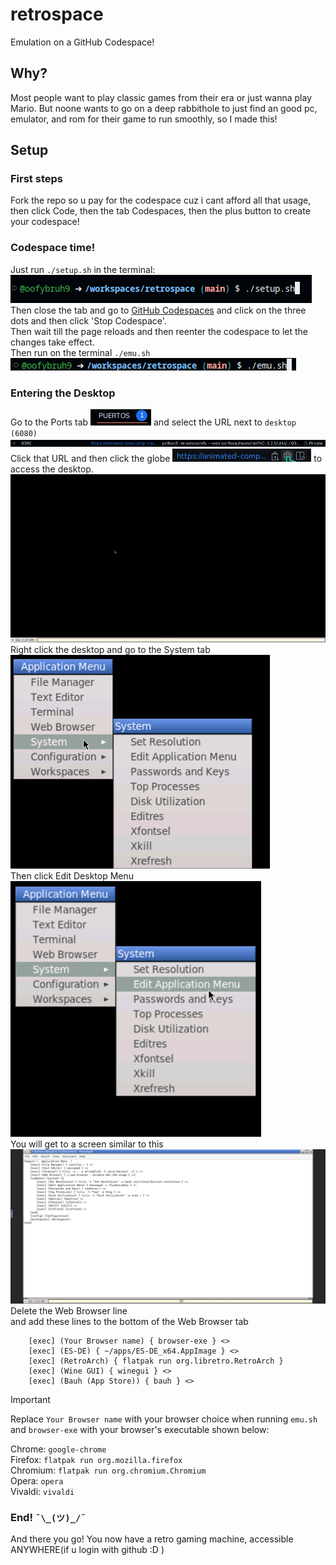 # retrospace

Emulation on a GitHub Codespace!

## Why?

Most people want to play classic games from their era or just wanna play Mario. But noone wants to go on a deep rabbithole to just find an good pc, emulator, and rom for their game to run smoothly, so I made this!

## Setup

### First steps

Fork the repo so u pay for the codespace cuz i cant afford all that usage, then click Code, then the tab Codespaces, then the plus button to create your codespace!

### Codespace time!

Just run `./setup.sh` in the terminal:  
![setup.sh](./images/start.sh.png)  
Then close the tab and go to [GitHub Codespaces](https://github.com/codespaces) and click on the three dots and then click 'Stop Codespace'.  
Then wait till the page reloads and then reenter the codespace to let the changes take effect.  
Then run on the terminal `./emu.sh`  
![emu.sh](./images/emu.sh.png)  

### Entering the Desktop

Go to the Ports tab ![ports](./images/ports.png) and select the URL next to `desktop (6080)` ![6080](./images/6080.png)  Click that URL and then click the globe ![globe](./images/globe.png) to access the desktop.  
![desktop](./images/desk.png)  
Right click the desktop and go to the System tab  
![sys](./images/sub-menu.png)  
Then click Edit Desktop Menu  
![edit](./images/edit.png)  
You will get to a screen similar to this  
![fluxbox](./images/fluxbox.png)  
Delete the Web Browser line  
and add these lines to the bottom of the Web Browser tab  

```text
    [exec] (Your Browser name) { browser-exe } <>
    [exec] (ES-DE) { ~/apps/ES-DE_x64.AppImage } <>
    [exec] (RetroArch) { flatpak run org.libretro.RetroArch }
    [exec] (Wine GUI) { winegui } <>
    [exec] (Bauh (App Store)) { bauh } <>
```

> [!IMPORTANT]
> Replace `Your Browser name` with your browser choice when running `emu.sh` and `browser-exe` with your browser's executable shown below:  
>
> Chrome: `google-chrome`  
> Firefox: `flatpak run org.mozilla.firefox`  
> Chromium: `flatpak run org.chromium.Chromium`  
> Opera: `opera`  
> Vivaldi: `vivaldi`  

### End! `¯\_(ツ)_/¯`

And there you go! You now have a retro gaming machine, accessible ANYWHERE(if u login with github :D )

